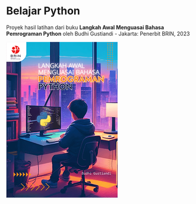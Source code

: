 # Belajar Python
Proyek hasil latihan dari buku **Langkah Awal Menguasai Bahasa Pemrograman Python** oleh Budhi Gustiandi - Jakarta: Penerbit BRIN, 2023

[![Langkah Awal Menguasai Bahasa Pemrograman Python](cover.png)](https://doi.org/10.55981/brin.656)
